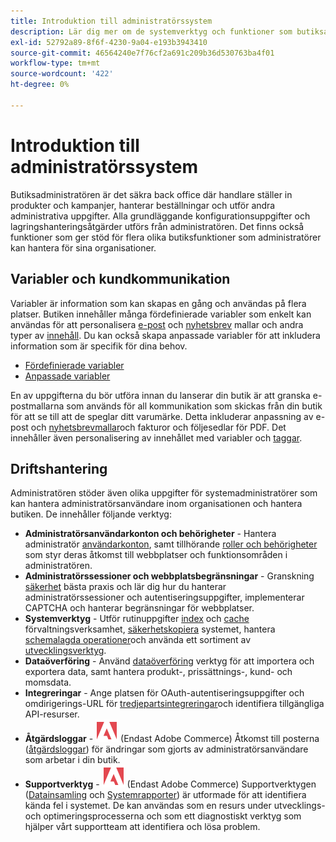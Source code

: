```yaml
---
title: Introduktion till administratörssystem
description: Lär dig mer om de systemverktyg och funktioner som butiksadministratören kan använda för att hantera webbplatser, data, integreringar och admin-användare på ett effektivt sätt.
exl-id: 52792a89-8f6f-4230-9a04-e193b3943410
source-git-commit: 46564240e7f76cf2a691c209b36d530763ba4f01
workflow-type: tm+mt
source-wordcount: '422'
ht-degree: 0%

---
```


# Introduktion till administratörssystem

Butiksadministratören är det säkra back office där handlare ställer in produkter och kampanjer, hanterar beställningar och utför andra administrativa uppgifter. Alla grundläggande konfigurationsuppgifter och lagringshanteringsåtgärder utförs från administratören. Det finns också funktioner som ger stöd för flera olika butiksfunktioner som administratörer kan hantera för sina organisationer.

## Variabler och kundkommunikation

Variabler är information som kan skapas en gång och användas på flera platser. Butiken innehåller många fördefinierade variabler som enkelt kan användas för att personalisera [e-post](email-templates.md) och [nyhetsbrev](../merchandising-promotions/newsletter-template.md) mallar och andra typer av [innehåll](../content-design/introduction.md#content). Du kan också skapa anpassade variabler för att inkludera information som är specifik för dina behov.

- [Fördefinierade variabler](variables-predefined.md)
- [Anpassade variabler](variables-custom.md)

En av uppgifterna du bör utföra innan du lanserar din butik är att granska e-postmallarna som används för all kommunikation som skickas från din butik för att se till att de speglar ditt varumärke. Detta inkluderar anpassning av e-post och [nyhetsbrevmallar](../merchandising-promotions/newsletter-template.md)och fakturor och följesedlar för PDF. Det innehåller även personalisering av innehållet med variabler och [taggar](markup-tags.md).

## Driftshantering

Administratören stöder även olika uppgifter för systemadministratörer som kan hantera administratörsanvändare inom organisationen och hantera butiken. De innehåller följande verktyg:

- **Administratörsanvändarkonton och behörigheter** - Hantera administratör [användarkonton](permissions-users-all.md), samt tillhörande [roller och behörigheter](permissions-user-roles.md) som styr deras åtkomst till webbplatser och funktionsområden i administratören.
- **Administratörssessioner och webbplatsbegränsningar** - Granskning [säkerhet](security.md) bästa praxis och lär dig hur du hanterar administratörssessioner och autentiseringsuppgifter, implementerar CAPTCHA och hanterar begränsningar för webbplatser.
- **Systemverktyg** - Utför rutinuppgifter [index](index-management.md) och [cache](cache-management.md) förvaltningsverksamhet, [säkerhetskopiera](backups.md) systemet, hantera [schemalagda operationer](data-scheduled-import-export.md)och använda ett sortiment av [utvecklingsverktyg](developer-tools.md).
- **Dataöverföring** - Använd [dataöverföring](data-transfer.md) verktyg för att importera och exportera data, samt hantera produkt-, prissättnings-, kund- och momsdata.
- **Integreringar** - Ange platsen för OAuth-autentiseringsuppgifter och omdirigerings-URL för [tredjepartsintegreringar](integrations.md)och identifiera tillgängliga API-resurser.
- **Åtgärdsloggar** - ![Adobe Commerce](../assets/adobe-logo.svg) (Endast Adobe Commerce) Åtkomst till posterna ([åtgärdsloggar](action-log.md)) för ändringar som gjorts av administratörsanvändare som arbetar i din butik.
- **Supportverktyg** - ![Adobe Commerce](../assets/adobe-logo.svg) (Endast Adobe Commerce) Supportverktygen ([Datainsamling](support.md#data-collector) och [Systemrapporter](support.md#access-system-reports)) är utformade för att identifiera kända fel i systemet. De kan användas som en resurs under utvecklings- och optimeringsprocesserna och som ett diagnostiskt verktyg som hjälper vårt supportteam att identifiera och lösa problem.
